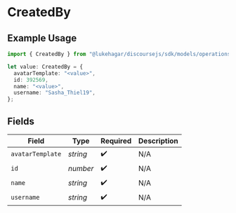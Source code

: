 # CreatedBy

## Example Usage

```typescript
import { CreatedBy } from "@lukehagar/discoursejs/sdk/models/operations";

let value: CreatedBy = {
  avatarTemplate: "<value>",
  id: 392569,
  name: "<value>",
  username: "Sasha_Thiel19",
};
```

## Fields

| Field              | Type               | Required           | Description        |
| ------------------ | ------------------ | ------------------ | ------------------ |
| `avatarTemplate`   | *string*           | :heavy_check_mark: | N/A                |
| `id`               | *number*           | :heavy_check_mark: | N/A                |
| `name`             | *string*           | :heavy_check_mark: | N/A                |
| `username`         | *string*           | :heavy_check_mark: | N/A                |